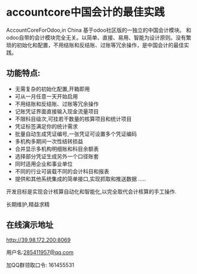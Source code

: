 # accountcore中国会计的最佳实践
AccountCoreForOdoo,in China
基于odoo社区版的一独立的中国会计模块。
和odoo自带的会计模块完全无关。以简单、直接、易用、智能为设计原则。没有繁琐的初始化和配置，不用结账和反结账、过账等冗余操作，是中国会计的最佳实践。

## 功能特点:
- 无需复杂的初始化配置,开箱即用
- 可从一月任意一天开始启用
- 不用结账和反结账、过账等冗余操作
- 记账凭证界面直接输入现金流量项目
- 不限科目级次,可挂若干数量的核算项目和统计项目
- 凭证标签满足你的统计需求
- 批量自动生成凭证编号,一张凭证可设置多个凭证编码
- 多机构多期间一次性结转损益
- 合并显示多机构明细账和科目余额表
- 选择部分凭证生成另外一个口径账套
- 同时适用企业和事业单位
- 不同的行业可装载不同的会计科目和报表
- 提供和其他系统集成的简单接口,实现抓取和推送数据
.....

开发目标是实现会计核算自动化和智能化,以完全取代会计核算的手工操作.

长期维护,精益求精

## 在线演示地址
http://39.98.172.200:8069

用户名:285411957@qq.com

加QQ群领取口令:
161455531 

